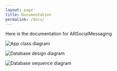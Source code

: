```yaml
---
layout: page
title: Documentation
permalink: /docs/
---
```


Here is the documentation for ARSocialMessaging



![App class diagram](/assets/App-class-diagram.png)



![Database design diagram](/assets/DB-design.png)

![Database sequence diagram](/assets/DB-sequence.drawio.png)